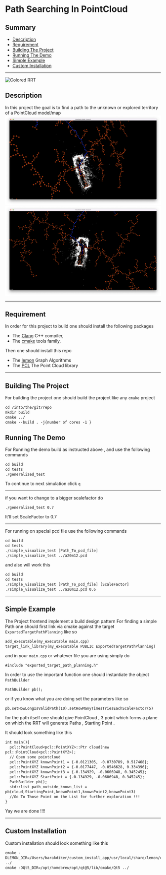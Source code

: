 

# Path Searching In PointCloud 

## Summary 

* [Description](#description)
* [Requirement](#requirement)
* [Building The Project](#building-the-project)
* [Running The Demo](#running-the-demo)
* [Simple Example](#simple-example)
* [Custom Installation](#custom-installation)
*****

![Colored RRT](pictures/PictureRRTColor.png)
## Description 

In this project the goal is to find a path to the unknown or explored 
territory of a PointCloud model/map
![No Color Picture](pictures/PictureRRT1.png)
![More No Color Picture](pictures/PictureRRT2.png)


*****
## Requirement
In order for this project to build one should install the following 
packages

* The [Clang](https://clang.llvm.org) C++ compiler,
* The [cmake](https://cmake.org) tools family,
 
Then one should install this repo

* The [lemon](https://lemon.cs.elte.hu/trac/lemon) Graph Algorithms
* The [PCL](https://pointclouds.org/downloads/) The Point Cloud library

*****
## Building The Project

For building the project one should build the 
project like any `cmake` project

``` 
cd /into/the/git/repo 
mkdir build
cmake ../
cmake --build . -j{number of cores -1 }
```

## Running The Demo 
For Running the demo build as instructed above , and use the following commands

```
cd build
cd tests
./generalized_test
```
To continue to next simulation click `q`
*****
if you want to change to a bigger scalefactor do

``` 
./generalized_test 0.7
```
It'll set ScaleFactor to 0.7

*****
For running on special pcd file use the following commands

```
cd build
cd tests
./simple_visualize_test [Path_To_pcd_file]
./simple_visualize_test ../a20m12.pcd
```

and also will work this 

```
cd build
cd tests
./simple_visualize_test [Path_To_pcd_file] [ScaleFactor]
./simple_visualize_test ../a20m12.pcd 0.6
```


*****

## Simple Example

The Project frontend implement a build design pattern 
For finding a simple Path one should first link via cmake 
against the target `ExportedTargetPathPlanning` like so

``` 4d
add_executable(my_executable main.cpp)
target_link_library(my_executable PUBLIC ExportedTargetPathPlanning)
```
and in your `main.cpp` or whatever file you are using 
simply do 

``` 4d
#include "exported_target_path_planning.h"
```

In order to use the important function one should instantiate 
the object `PathBuilder`

``` 4d
PathBuilder pb();
```
or if you know what you are doing set the parameters like so 

``` 4d
pb.setHowLongIsValidPath(10).setHowManyTimesTriesEachScaleFactor(5)
```

for the path itself one should give PointCloud , 3 point which forms a 
plane on which the RRT will generate Paths , Starting Point .

It should look something like this

``` 4d
int main(){
  pcl::PointCloud<pcl::PointXYZ>::Ptr cloud(new pcl::PointCloud<pcl::PointXYZ>);
  // Open some pointcloud
  pcl::PointXYZ knownPoint1 = {-0.0121305, -0.0730789, 0.517468};
  pcl::PointXYZ knownPoint2 = {-0.0177447, -0.0546628, 0.334396};
  pcl::PointXYZ knownPoint3 = {-0.134929, -0.0606948, 0.345245};
  pcl::PointXYZ StartPoint = {-0.134929, -0.0606948, 0.345245};
  PathBuilder pb();
  std::list path_outside_known_list = pb(cloud,StartingPoint,knownPoint1,knownPoint2,knownPoint3)
  //Go To Those Point on the List for further exploration !!!
}
```
Yay we are done !!!!



*****

## Custom Installation 

Custom installation should look something like this
```
cmake -DLEMON_DIR=/Users/barakdiker/custom_install_app/usr/local/share/lemon/cmake ../
cmake -DQt5_DIR=/opt/homebrew/opt/qt@5/lib/cmake/Qt5 ../
```
